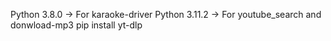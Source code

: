 Python 3.8.0 -> For karaoke-driver
Python 3.11.2 -> For youtube_search and donwload-mp3
pip install yt-dlp